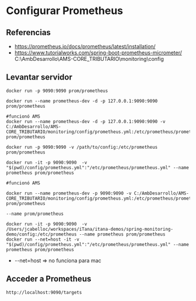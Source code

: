 # Configurar Prometheus
## Referencias
* https://prometheus.io/docs/prometheus/latest/installation/
* https://www.tutorialworks.com/spring-boot-prometheus-micrometer/
C:\AmbDesarrollo\AMS-CORE_TRIBUTARIO\monitoring\config

## Levantar servidor
```
docker run -p 9090:9090 prom/prometheus

docker run --name prometheus-dev -d -p 127.0.0.1:9090:9090 prom/prometheus

#funcionó AMS
docker run --name prometheus-dev -d -p 127.0.0.1:9090:9090 -v C:/AmbDesarrollo/AMS-CORE_TRIBUTARIO/monitoring/config/prometheus.yml:/etc/prometheus/prometheus.yml prom/prometheus
```

```
docker run -p 9090:9090 -v /path/to/config:/etc/prometheus prom/prometheus

docker run -it -p 9090:9090  -v "$(pwd)/config/prometheus.yml":"/etc/prometheus/prometheus.yml" --name prometheus prom/prometheus

#funcionó AMS

docker run --name prometheus-dev -p 9090:9090 -v C:/AmbDesarrollo/AMS-CORE_TRIBUTARIO/monitoring/config/prometheus.yml:/etc/prometheus/prometheus.yml prom/prometheus

--name prom/prometheus 

docker run -it -p 9090:9090  -v /Users/jcabelloc/workspaces/iTana/itana-demos/spring-monitoring-demo/config:/etc/prometheus --name prometheus prom/prometheus 
docker run --net=host -it -v "$(pwd)/config/prometheus.yml":"/etc/prometheus/prometheus.yml" --name prometheus prom/prometheus
```
* --net=host => no funciona para mac

## Acceder a Prometheus
```
http://localhost:9090/targets
```